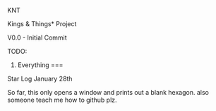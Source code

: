 KNT

Kings & Things* Project

V0.0 		- Initial Commit


TODO:
1. Everything
===

Star Log
January 28th

So far, this only opens a window and prints out a blank hexagon.
also someone teach me how to github plz.
